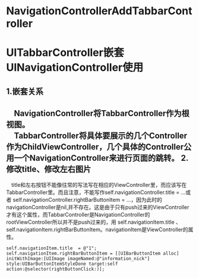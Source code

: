 # NavigationControllerAddTabbarController
UITabbarController嵌套UINavigationController使用
=================================
1.嵌套关系
---------------------------------------
　NavigationController将TabbarController作为根视图。<br>
　TabbarController将具体要展示的几个Controller作为ChildViewController，几个具体的Controller公用一个NavigationController来进行页面的跳转。
2.修改title、修改左右图片
---------------------------------------
　title和左右按钮不能像往常的写法写在相应的ViewController里，而应该写在TabbarController里。而且注意，不能写作self.navigationController.title = ...或者 self.navigationController.rightBarButtonItem = ...，因为此时的navigationController是nil,并不存在。这是由于只有push过来的ViewController才有这个属性，而TabbarController是NavigationController的rootViewController所以并不是push过来的，用 self.navigationItem.title 、self.navigationItem.rightBarButtonItem。navigationItem是ViewController的属性。<br>

    self.navigationItem.title  = @"1";
    self.navigationItem.rightBarButtonItem = [[UIBarButtonItem alloc] initWithImage:[UIImage imageNamed:@"information_nick"] style:UIBarButtonItemStyleDone target:self action:@selector(rightButtonClick:)];

